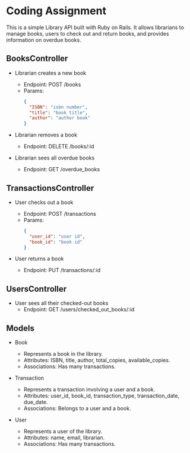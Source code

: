 # Coding Assignment
This is a simple Library API built with Ruby on Rails. It allows librarians to manage books, users to check out and return books, and provides information on overdue books.


## BooksController
- Librarian creates a new book
  - Endpoint: POST /books
  - Params:
    ```json
    {
      "ISBN": "isbn number",
      "title": "book title",
      "author": "author book"
    }
    ```

- Librarian removes a book
  - Endpoint: DELETE /books/:id

- Librarian sees all overdue books
  - Endpoint: GET /overdue_books
        
## TransactionsController
- User checks out a book
  - Endpoint: POST /transactions
  - Params:
    ```json
    {
      "user_id": "user id",
      "book_id": "book id"
    }
    ```

- User returns a book
  - Endpoint: PUT /transactions/:id

## UsersController
- User sees all their checked-out books
  - Endpoint: GET /users/checked_out_books/:id

## Models
- Book
  - Represents a book in the library.
  - Attributes: ISBN, title, author, total_copies, available_copies.
  - Associations: Has many transactions.

- Transaction
  - Represents a transaction involving a user and a book.
  - Attributes: user_id, book_id, transaction_type, transaction_date, due_date.
  - Associations: Belongs to a user and a book.

- User
  - Represents a user of the library.
  - Attributes: name, email, librarian.
  - Associations: Has many transactions.
